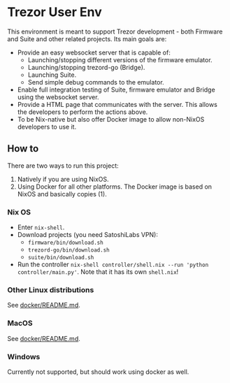 # Trezor User Env

This environment is meant to support Trezor development - both Firmware
and Suite and other related projects. Its main goals are:

- Provide an easy websocket server that is capable of:
  - Launching/stopping different versions of the firmware emulator.
  - Launching/stopping trezord-go (Bridge).
  - Launching Suite.
  - Send simple debug commands to the emulator.
- Enable full integration testing of Suite, firmware emulator and Bridge using the websocket server.
- Provide a HTML page that communicates with the server. This allows the developers to perform the actions above.
- To be Nix-native but also offer Docker image to allow non-NixOS 
developers to use it.

## How to

There are two ways to run this project:

1. Natively if you are using NixOS.
2. Using Docker for all other platforms. The Docker image is based on NixOS and basically copies (1).

### Nix OS

- Enter `nix-shell`.
- Download projects (you need SatoshiLabs VPN):
  - `firmware/bin/download.sh`
  - `trezord-go/bin/download.sh`
  - `suite/bin/download.sh`
- Run the controller `nix-shell controller/shell.nix --run 'python controller/main.py'`. Note that it has its own `shell.nix`!

### Other Linux distributions

See [docker/README.md](docker/README.md).

### MacOS

See [docker/README.md](docker/README.md).

### Windows

Currently not supported, but should work using docker as well.
